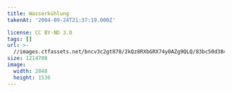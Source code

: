 ```yaml
---
title: Wasserkühlung
takenAt: '2004-09-24T21:37:19.000Z'

license: CC BY-ND 3.0
tags: []
url: >-
  //images.ctfassets.net/bncv3c2gt878/2kQz8RXbGRX74y0AZg9QLQ/83bc50d3848d637f49225bd2895f6f83/wasserkhlung_4560197074_o
size: 1214708
image:
  width: 2048
  height: 1536
---
```

